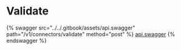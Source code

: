 # Validate

{% swagger src="../../.gitbook/assets/api.swagger" path="/v1/connectors/validate" method="post" %}
[api.swagger](../../.gitbook/assets/api.swagger)
{% endswagger %}
